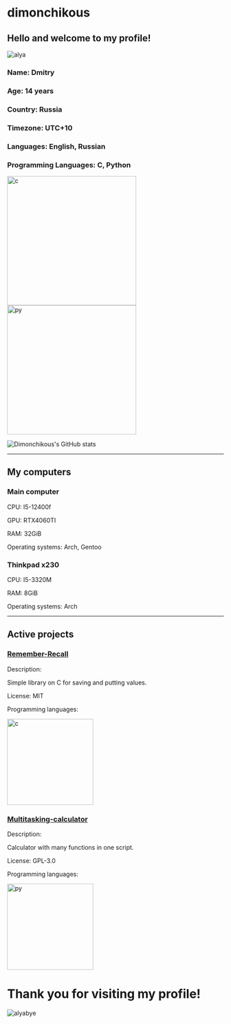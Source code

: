# dimonchikous

## Hello and welcome to my profile!

![alya](https://a.storyblok.com/f/178900/1920x1080/36a4b04946/alya-sometimes-hides-her-feelings-in-russian.png)

### Name: Dmitry
### Age: 14 years
### Country: Russia
### Timezone: UTC+10
### Languages: English, Russian
### Programming Languages: C, Python

<img src="https://img.icons8.com/?size=512&id=40670&format=png" alt="c" width="300" height="300">
<img src="https://upload.wikimedia.org/wikipedia/commons/thumb/c/c3/Python-logo-notext.svg/1200px-Python-logo-notext.svg.png" alt="py" width="300" height="300">

![Dimonchikous's GitHub stats](https://github-readme-stats.vercel.app/api?username=dimonchikous&show_icons=true&theme=radical)

---

## My computers

### Main computer
CPU: I5-12400f

GPU: RTX4060TI

RAM: 32GiB

Operating systems: Arch, Gentoo

### Thinkpad x230
CPU: I5-3320M

RAM: 8GiB

Operating systems: Arch

---

## Active projects

### [Remember-Recall](https://github.com/dimonchikous/remember-recall)
Description:

Simple library on C for saving and putting values.

License: MIT

Programming languages:

<img src="https://img.icons8.com/?size=512&id=40670&format=png" alt="c" width="200" height="200">

### [Multitasking-calculator](https://github.com/dimonchikous/Multitasking-calculator)
Description:

Calculator with many functions in one script.

License: GPL-3.0

Programming languages:

<img src="https://upload.wikimedia.org/wikipedia/commons/thumb/c/c3/Python-logo-notext.svg/1200px-Python-logo-notext.svg.png" alt="py" width="200" height="200">


# Thank you for visiting my profile!
![alyabye](https://i0.wp.com/anitrendz.net/news/wp-content/uploads/2024/09/Alya-Sometimes-Hides-Her-Feelings-in-Russian-Episode-12-Alya.png)







